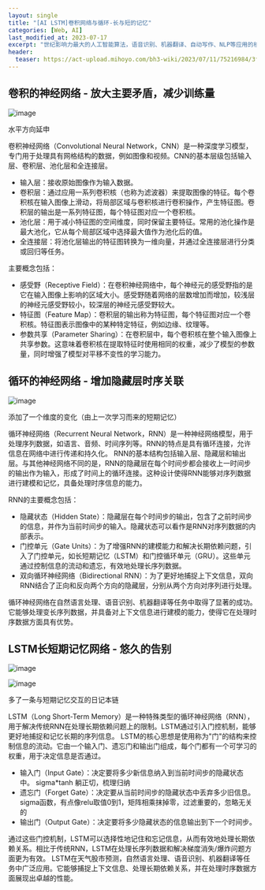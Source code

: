 ```yaml
---
layout: single
title: "[AI LSTM]卷积网络与循环-长与短的记忆"
categories: [Web, AI]
last_modified_at: 2023-07-17
excerpt: "世纪影响力最大的人工智能算法，语音识别、机器翻译、自动写作、NLP等应用的核心"
header: 
  teaser: https://act-upload.mihoyo.com/bh3-wiki/2023/07/11/75216984/3f57387838c28d771d033a4c507126c1_6812554801947496218.png
---
```


## 卷积的神经网络 - 放大主要矛盾，减少训练量

![image](https://github.com/Sumalene/Sumalene.github.io/assets/124686994/3391997e-3420-4df3-9141-626778146bf0)


水平方向延申

卷积神经网络（Convolutional Neural Network，CNN）是一种深度学习模型，专门用于处理具有网格结构的数据，例如图像和视频。CNN的基本层级包括输入层、卷积层、池化层和全连接层。
- 输入层：接收原始图像作为输入数据。
- 卷积层：通过应用一系列卷积核（也称为滤波器）来提取图像的特征。每个卷积核在输入图像上滑动，将局部区域与卷积核进行卷积操作，产生特征图。卷积层的输出是一系列特征图，每个特征图对应一个卷积核。
- 池化层：用于减小特征图的空间维度，同时保留主要特征。常用的池化操作是最大池化，它从每个局部区域中选择最大值作为池化后的值。
- 全连接层：将池化层输出的特征图转换为一维向量，并通过全连接层进行分类或回归等任务。
  
主要概念包括：
- 感受野（Receptive Field）：在卷积神经网络中，每个神经元的感受野指的是它在输入图像上影响的区域大小。感受野随着网络的层数增加而增加，较浅层的神经元感受野较小，较深层的神经元感受野较大。
- 特征图（Feature Map）：卷积层的输出称为特征图，每个特征图对应一个卷积核。特征图表示图像中的某种特定特征，例如边缘、纹理等。
- 参数共享（Parameter Sharing）：在卷积层中，每个卷积核在整个输入图像上共享参数。这意味着卷积核在提取特征时使用相同的权重，减少了模型的参数量，同时增强了模型对平移不变性的学习能力。 

## 循环的神经网络 - 增加隐藏层时序关联

![image](https://github.com/Sumalene/Sumalene.github.io/assets/124686994/367b1808-7ec5-45f1-954f-f2bfadcd2b24)


添加了一个维度的变化（由上一次学习而来的短期记忆）

循环神经网络（Recurrent Neural Network，RNN）是一种神经网络模型，用于处理序列数据，如语言、音频、时间序列等。RNN的特点是具有循环连接，允许信息在网络中进行传递和持久化。
RNN的基本结构包括输入层、隐藏层和输出层。与其他神经网络不同的是，RNN的隐藏层在每个时间步都会接收上一时间步的输出作为输入，形成了时间上的循环连接。这种设计使得RNN能够对序列数据进行建模和记忆，具备处理时序信息的能力。

RNN的主要概念包括：
- 隐藏状态（Hidden State）：隐藏层在每个时间步的输出，包含了之前时间步的信息，并作为当前时间步的输入。隐藏状态可以看作是RNN对序列数据的内部表示。
- 门控单元（Gate Units）：为了增强RNN的建模能力和解决长期依赖问题，引入了门控单元，如长短期记忆（LSTM）和门控循环单元（GRU）。这些单元通过控制信息的流动和遗忘，有效地处理长序列数据。
- 双向循环神经网络（Bidirectional RNN）：为了更好地捕捉上下文信息，双向RNN结合了正向和反向两个方向的隐藏层，分别从两个方向对序列进行处理。

循环神经网络在自然语言处理、语音识别、机器翻译等任务中取得了显著的成功。它能够处理变长序列数据，并具备对上下文信息进行建模的能力，使得它在处理时序数据方面具有优势。

## LSTM长短期记忆网络 - 悠久的告别

![image](https://github.com/Sumalene/Sumalene.github.io/assets/124686994/a36fab02-2d7e-41a4-a33e-d4fe85c3a0f9)

![image](https://github.com/Sumalene/Sumalene.github.io/assets/124686994/73c37d56-b7d0-4d22-b171-cdd9f40cef87)


多了一条与短期记忆交互的日记本链

LSTM（Long Short-Term Memory）是一种特殊类型的循环神经网络（RNN），用于解决传统RNN在处理长期依赖问题上的限制。LSTM通过引入门控机制，能够更好地捕捉和记忆长期的序列信息。
LSTM的核心思想是使用称为"门"的结构来控制信息的流动。它由一个输入门、遗忘门和输出门组成，每个门都有一个可学习的权重，用于决定信息是否通过。
- 输入门（Input Gate）：决定要将多少新信息纳入到当前时间步的隐藏状态中。 sigma*tanh 躺正切，梳理归纳
- 遗忘门（Forget Gate）：决定要从当前时间步的隐藏状态中丢弃多少旧信息。sigma函数，有点像relu取值0到1，矩阵相乘抹掉零，过滤重要的，忽略无关的
- 输出门（Output Gate）：决定要将多少隐藏状态的信息输出到下一个时间步。
  
通过这些门控机制，LSTM可以选择性地记住和忘记信息，从而有效地处理长期依赖关系。相比于传统RNN，LSTM在处理长序列数据和解决梯度消失/爆炸问题方面更为有效。
  LSTM在天气股市预测，自然语言处理、语音识别、机器翻译等任务中广泛应用。它能够捕捉上下文信息、处理长期依赖关系，并在处理时序数据方面展现出卓越的性能。

